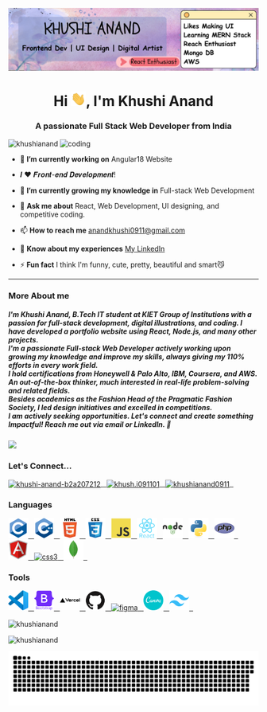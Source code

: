 ![](https://github.com/khushianand/Readme.md/blob/main/KHUSHI%20ANAND.png)


<h1 align="center">Hi <img src="https://raw.githubusercontent.com/ABSphreak/ABSphreak/master/gifs/Hi.gif" width="30px">, I'm Khushi Anand</h1>
<h3 align="center">A passionate Full Stack Web Developer from India</h3>

<img align="right" alt="coding" width="400" src="https://user-images.githubusercontent.com/74038190/236119160-976a0405-caa7-470c-9356-16d43402ea0a.gif">

<p align="left"> <img src="https://komarev.com/ghpvc/?username=khushianand&label=Profile%20views&color=0e75b6&style=flat" alt="khushianand" /> </p>

- 🔭 **I’m currently working on** Angular18 Website<br>

- 𝑰 ❤️ 𝑭𝒓𝒐𝒏𝒕-𝒆𝒏𝒅 𝑫𝒆𝒗𝒆𝒍𝒐𝒑𝒎𝒆𝒏𝒕!<br>

- 🌱 **I’m currently growing my knowledge in** Full-stack Web Development<br>

- 💬 **Ask me about** React, Web Development, UI designing, and competitive coding.<br>

- 📫 **How to reach me** anandkhushi0911@gmail.com<br>

- 📄 **Know about my experiences** [My LinkedIn](https://www.linkedin.com/in/khushianand091101/)

- ⚡ **Fun fact** I think I'm funny, cute, pretty, beautiful and smart😼<br>


<hr>
<p>
<h3 align="left">More About me</h3>

<h5>
I'm Khushi Anand, B.Tech IT student at KIET Group of Institutions with a passion for full-stack development, digital illustrations, and coding. I have developed a portfolio website using React, Node.js, and many other projects.
<br>
I'm a passionate Full-stack Web Developer actively working upon growing my knowledge and improve my skills, always giving my 110% efforts in every work field.
<br>
I hold certifications from Honeywell & Palo Alto, IBM, Coursera, and AWS. An out-of-the-box thinker, much interested in real-life problem-solving and related fields.
<br>
Besides academics as the Fashion Head of the Pragmatic Fashion Society, I led design initiatives and excelled in competitions.
<br>
I am actively seeking opportunities. Let's connect and create something Impactful! Reach me out via email or LinkedIn. 🚀
</h5>
</p>

<img src='https://user-images.githubusercontent.com/74038190/216120981-b9507c36-0e04-4469-8e27-c99271b45ba5.png' width="70px">
<h3 align="left">Let's Connect...</h3>


  
<p align="left">
<a href="https://linkedin.com/in/khushi-anand-b2a207212" target="blank">
<img align="center" src="https://raw.githubusercontent.com/rahuldkjain/github-profile-readme-generator/master/src/images/icons/Social/linked-in-alt.svg" alt="khushi-anand-b2a207212" height="30" width="40" />&nbsp;&nbsp;
</a>

<a href="https://instagram.com/khush.i091101" target="blank">
<img align="center" src="https://raw.githubusercontent.com/rahuldkjain/github-profile-readme-generator/master/src/images/icons/Social/instagram.svg" alt="khush.i091101" height="30" width="40" />&nbsp;&nbsp;
</a>

<a href="https://www.leetcode.com/khushianand0911" target="blank">
<img align="center" src="https://raw.githubusercontent.com/rahuldkjain/github-profile-readme-generator/master/src/images/icons/Social/leet-code.svg" alt="khushianand0911" height="30" width="40" />&nbsp;&nbsp;
</a>

</p>


<h3 align="left">Languages </h3>
<p >

<div align="left">
<a href="https://www.cprogramming.com/" target="_blank" rel="noreferrer"> 
<img src="https://raw.githubusercontent.com/devicons/devicon/master/icons/c/c-original.svg" alt="c" width="40" height="40"/>&nbsp;&nbsp;
</a>

<a href="https://www.w3schools.com/cpp/" target="_blank" rel="noreferrer"> 
<img src="https://raw.githubusercontent.com/devicons/devicon/master/icons/cplusplus/cplusplus-original.svg" alt="cplusplus" width="40" height="40"/>&nbsp;&nbsp; 
</a>

<a href="https://www.w3.org/html/" target="_blank" rel="noreferrer"> 
<img src="https://raw.githubusercontent.com/devicons/devicon/master/icons/html5/html5-original-wordmark.svg" alt="html5" width="40" height="40"/>&nbsp;&nbsp; 
</a>

<a href="https://www.w3schools.com/css/" target="_blank" rel="noreferrer"> 
<img src="https://raw.githubusercontent.com/devicons/devicon/master/icons/css3/css3-original-wordmark.svg" alt="css3" width="40" height="40"/>&nbsp;&nbsp; 
</a> 

<a href="https://developer.mozilla.org/en-US/docs/Web/JavaScript" target="_blank" rel="noreferrer"> 
<img src="https://raw.githubusercontent.com/devicons/devicon/master/icons/javascript/javascript-original.svg" alt="javascript" width="40" height="40"/>&nbsp;&nbsp; 
</a> 

<a href="https://reactjs.org/" target="_blank" rel="noreferrer"> 
<img src="https://raw.githubusercontent.com/devicons/devicon/master/icons/react/react-original-wordmark.svg" alt="react" width="40" height="40"/>&nbsp;&nbsp; 
</a>

<a href="https://nodejs.org" target="_blank" rel="noreferrer"> 
<img src="https://raw.githubusercontent.com/devicons/devicon/master/icons/nodejs/nodejs-original-wordmark.svg" alt="nodejs" width="40" height="40"/>&nbsp;&nbsp; 
</a>

<a href="https://www.python.org" target="_blank" rel="noreferrer"> 
<img src="https://raw.githubusercontent.com/devicons/devicon/master/icons/python/python-original.svg" alt="python" width="40" height="40"/>&nbsp;&nbsp; 
</a> 

<a href="https://www.php.net" target="_blank" rel="noreferrer"> 
<img src="https://raw.githubusercontent.com/devicons/devicon/master/icons/php/php-original.svg" alt="php" width="40" height="40"/>&nbsp;&nbsp; 
</a> 

<a href="https://www.w3schools.com/angular/" target="_blank" rel="noreferrer"> 
<img src="https://github.com/devicons/devicon/blob/master/icons/angularjs/angularjs-original.svg" alt="css3" width="40" height="40"/>&nbsp;&nbsp; 
</a>

<a href="https://nextjs.org/" target="_blank" rel="noreferrer"> 
<img src="https://github.com/simple-icons/simple-icons/blob/develop/icons/nextdotjs.svg" alt="css3" width="40" height="40"/>&nbsp;&nbsp; 
</a>

<a href="https://www.w3schools.com/mongodb/" target="_blank" rel="noreferrer"> 
<img src="https://github.com/devicons/devicon/blob/master/icons/mongodb/mongodb-original.svg" width="40" height="40"/>&nbsp;&nbsp; 
</a>




</div>

</p>




<h3 align="left">Tools </h3>
<p >

<div align="left">

<a href="https://code.visualstudio.com/" target="_blank" rel="noreferrer"> 
<img src="https://raw.githubusercontent.com/devicons/devicon/6910f0503efdd315c8f9b858234310c06e04d9c0/icons/vscode/vscode-original.svg" alt="bootstrap" width="40" height="40"/>&nbsp;&nbsp;
</a> 

<a href="https://getbootstrap.com" target="_blank" rel="noreferrer"> 
<img src="https://raw.githubusercontent.com/devicons/devicon/master/icons/bootstrap/bootstrap-plain-wordmark.svg" alt="bootstrap" width="40" height="40"/>&nbsp;&nbsp; 
</a> 
 
<a href="https://vercel.com/docs" target="_blank" rel="noreferrer"> 
<img src="https://github.com/devicons/devicon/blob/master/icons/vercel/vercel-original-wordmark.svg" alt="vercel" width="40" height="40"/>&nbsp;&nbsp; 
</a>  

<a href="https://github.com/" target="_blank" rel="noreferrer"> 
<img src="https://raw.githubusercontent.com/devicons/devicon/6910f0503efdd315c8f9b858234310c06e04d9c0/icons/github/github-original.svg" alt="github" width="40" height="40" />&nbsp;&nbsp;
</a> 
<a href="https://www.figma.com/" target="_blank" rel="noreferrer"> 
<img src="https://www.vectorlogo.zone/logos/figma/figma-icon.svg" alt="figma" width="40" height="40"/>&nbsp;&nbsp; 
</a> 

<a href="https://www.canva.com/" target="_blank" rel="noreferrer"> 
<img src="https://raw.githubusercontent.com/devicons/devicon/6910f0503efdd315c8f9b858234310c06e04d9c0/icons/canva/canva-original.svg" alt="canva" width="40" height="40"/>&nbsp;&nbsp;
</a> 


<a href="https://tailwindcss.com/" target="_blank" rel="noreferrer"> 
<img src="https://github.com/devicons/devicon/blob/master/icons/tailwindcss/tailwindcss-original.svg" alt="Tailwind" width="40" height="40"/>&nbsp;&nbsp;
</a>


</div>

</p>

<p><img align="center" src="https://github-readme-stats.vercel.app/api/top-langs?username=khushianand&show_icons=true&locale=en&layout=compact" alt="khushianand" /></p>

<p><img align="center" src="https://github-readme-streak-stats.herokuapp.com/?user=khushianand&" alt="khushianand" /></p>

<p align="center">
 <img width="1000" src="github-snake.svg" alt="snake"/>
</p>

